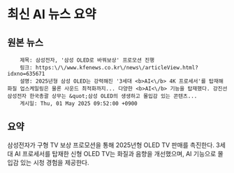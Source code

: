 # 최신 AI 뉴스 요약

## 원본 뉴스
		제목: 삼성전자, '삼성 OLED로 바꿔보상' 프로모션 진행
		링크: https:\/\/www.kfenews.co.kr\/news\/articleView.html?idxno=635671
		설명: 2025년형 삼성 OLED는 강력해진 '3세대 <b>AI<\/b> 4K 프로세서'를 탑재해 화질 업스케일링은 물론 사운드 최적화까지... 다양한 <b>AI<\/b> 기능을 탑재했다. 강진선 삼성전자 한국총괄 상무는 &quot;삼성 OLED의 생생하고 몰입감 있는 콘텐츠... 
		게시일: Thu, 01 May 2025 09:52:00 +0900


## 요약
삼성전자가 구형 TV 보상 프로모션을 통해 2025년형 OLED TV 판매를 촉진한다. 3세대 AI 프로세서를 탑재한 신형 OLED TV는 화질과 음향을 개선했으며, AI 기능으로 몰입감 있는 시청 경험을 제공한다.
